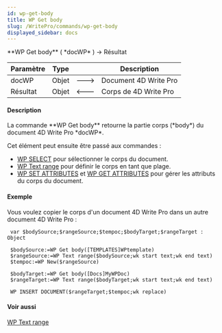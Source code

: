```yaml
---
id: wp-get-body
title: WP Get body
slug: /WritePro/commands/wp-get-body
displayed_sidebar: docs
---
```


<!--REF #_command_.WP Get body.Syntax-->**WP Get body** ( *docWP* ) -> Résultat<!-- END REF-->
<!--REF #_command_.WP Get body.Params-->
| Paramètre | Type |  | Description |
| --- | --- | --- | --- |
| docWP | Objet | &#x1F852; | Document 4D Write Pro |
| Résultat | Objet | &#x1F850; | Corps de 4D Write Pro |

<!-- END REF-->

#### Description 

<!--REF #_command_.WP Get body.Summary-->La commande **WP Get body** retourne la partie corps (*body*) du document 4D Write Pro *docWP*.<!-- END REF-->

Cet élément peut ensuite être passé aux commandes :

* [WP SELECT](wp-select.md) pour sélectionner le corps du document.
* [WP Text range](wp-text-range.md) pour définir le corps en tant que plage.
* [WP SET ATTRIBUTES](wp-set-attributes.md) et [WP GET ATTRIBUTES](wp-get-attributes.md) pour gérer les attributs du corps du document.

#### Exemple 

Vous voulez copier le corps d'un document 4D Write Pro dans un autre document 4D Write Pro :

```4d
 var $bodySource;$rangeSource;$tempoc;$bodyTarget;$rangeTarget : Object
 
 $bodySource:=WP Get body([TEMPLATES]WPtemplate)
 $rangeSource:=WP Text range($bodySource;wk start text;wk end text)
 $tempoc:=WP New($rangeSource)
 
 $bodyTarget:=WP Get body([Docs]MyWPDoc)
 $rangeTarget:=WP Text range($bodyTarget;wk start text;wk end text)
 
 WP INSERT DOCUMENT($rangeTarget;$tempoc;wk replace)
```

#### Voir aussi 

[WP Text range](wp-text-range.md)  